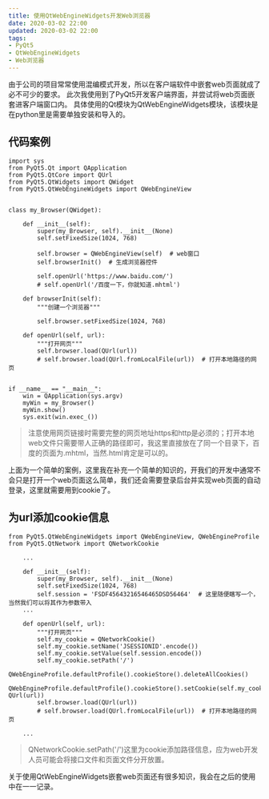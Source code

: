 ```yaml
---
title: 使用QtWebEngineWidgets开发Web浏览器
date: 2020-03-02 22:00
updated: 2020-03-02 22:00
tags:
- PyQt5
- QtWebEngineWidgets
- Web浏览器
---
```


由于公司的项目常常使用混编模式开发，所以在客户端软件中嵌套web页面就成了必不可少的要求。
此次我使用到了PyQt5开发客户端界面，并尝试将web页面嵌套进客户端窗口内。
具体使用的Qt模块为QtWebEngineWidgets模块，该模块是在python里是需要单独安装和导入的。

## 代码案例
```
import sys
from PyQt5.Qt import QApplication
from PyQt5.QtCore import QUrl
from PyQt5.QtWidgets import QWidget
from PyQt5.QtWebEngineWidgets import QWebEngineView


class my_Browser(QWidget):

    def __init__(self):
        super(my_Browser, self).__init__(None)
        self.setFixedSize(1024, 768)

        self.browser = QWebEngineView(self)  # web窗口
        self.browserInit()  # 生成浏览器控件

        self.openUrl('https://www.baidu.com/')
        # self.openUrl('/百度一下，你就知道.mhtml')

    def browserInit(self):
        """创建一个浏览器"""

        self.browser.setFixedSize(1024, 768)

    def openUrl(self, url):
        """打开网页"""
        self.browser.load(QUrl(url))
        # self.browser.load(QUrl.fromLocalFile(url))  # 打开本地路径的网页


if __name__ == "__main__":
    win = QApplication(sys.argv)
    myWin = my_Browser()
    myWin.show()
    sys.exit(win.exec_())
```
>注意使用网页链接时需要完整的网页地址https和http是必须的；打开本地web文件只需要带人正确的路径即可，我这里直接放在了同一个目录下，百度的页面为.mhtml，当然.html肯定是可以的。

上面为一个简单的案例，这里我在补充一个简单的知识的，开我们的开发中通常不会只是打开一个web页面这么简单，我们还会需要登录后台并实现web页面的自动登录，这里就需要用到cookie了。

## 为url添加cookie信息
```
from PyQt5.QtWebEngineWidgets import QWebEngineView, QWebEngineProfile
from PyQt5.QtNetwork import QNetworkCookie

	...

    def __init__(self):
        super(my_Browser, self).__init__(None)
        self.setFixedSize(1024, 768)
        self.session = 'FSDF45643216546465DSD56464'  # 这里随便瞎写一个，当然我们可以将其作为参数带入
	...

    def openUrl(self, url):
        """打开网页"""
        self.my_cookie = QNetworkCookie()
        self.my_cookie.setName('JSESSIONID'.encode())
        self.my_cookie.setValue(self.session.encode())
        self.my_cookie.setPath('/')
        QWebEngineProfile.defaultProfile().cookieStore().deleteAllCookies()
        QWebEngineProfile.defaultProfile().cookieStore().setCookie(self.my_cookie, QUrl(url))
        self.browser.load(QUrl(url))
        # self.browser.load(QUrl.fromLocalFile(url))  # 打开本地路径的网页
		
	...
```
>QNetworkCookie.setPath('/')这里为cookie添加路径信息，应为web开发人员可能会将接口文件和页面文件分开放置。

关于使用QtWebEngineWidgets嵌套web页面还有很多知识，我会在之后的使用中在一一记录。